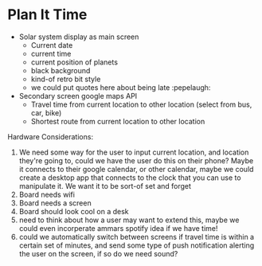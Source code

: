 # Plan It Time

- Solar system display as main screen
    - Current date
    - current time
    - current position of planets
    - black background
    - kind-of retro bit style
    - we could put quotes here about being late :pepelaugh:
- Secondary screen google maps API
    - Travel time from current location to other location (select from bus, car, bike)
    - Shortest route from current location to other location


Hardware Considerations:

1. We need some way for the user to input current location, and location they're going to, could we have the user do this on their phone? Maybe it connects to their google calendar, or other calendar, maybe we could create a desktop app that connects to the clock that you can use to manipulate it. We want it to be sort-of set and forget
2. Board needs wifi
3. Board needs a screen
4. Board should look cool on a desk
5. need to think about how a user may want to extend this, maybe we could even incorperate ammars spotify idea if we have time!
6. could we automatically switch between screens if travel time is within a certain set of minutes, and send some type of push notification alerting the user on the screen, if so do we need sound? 



